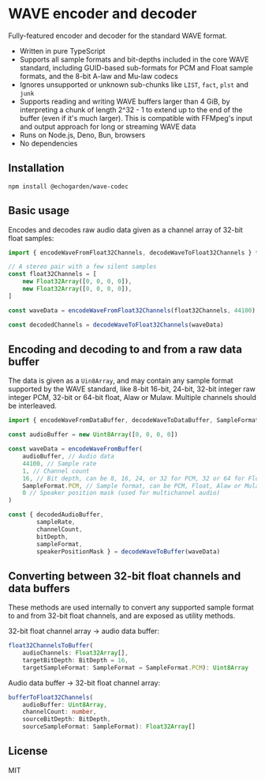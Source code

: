 # WAVE encoder and decoder

Fully-featured encoder and decoder for the standard WAVE format.
* Written in pure TypeScript
* Supports all sample formats and bit-depths included in the core WAVE standard, including GUID-based sub-formats for PCM and Float sample formats, and the 8-bit A-law and Mu-law codecs
* Ignores unsupported or unknown sub-chunks like `LIST`, `fact`, `plst` and `junk`
* Supports reading and writing WAVE buffers larger than 4 GiB, by interpreting a chunk of length 2^32 - 1 to extend up to the end of the buffer (even if it's much larger). This is compatible with FFMpeg's input and output approach for long or streaming WAVE data
* Runs on Node.js, Deno, Bun, browsers
* No dependencies

## Installation

```
npm install @echogarden/wave-codec
```

## Basic usage

Encodes and decodes raw audio data given as a channel array of 32-bit float samples:
```ts
import { encodeWaveFromFloat32Channels, decodeWaveToFloat32Channels } from '@echogarden/wave-codec'

// A stereo pair with a few silent samples
const float32Channels = [
	new Float32Array([0, 0, 0, 0]),
	new Float32Array([0, 0, 0, 0]),
]

const waveData = encodeWaveFromFloat32Channels(float32Channels, 44100)

const decodedChannels = decodeWaveToFloat32Channels(waveData)
```

## Encoding and decoding to and from a raw data buffer

The data is given as a `Uin8Array`, and may contain any sample format supported by the WAVE standard, like 8-bit 16-bit, 24-bit, 32-bit integer raw integer PCM, 32-bit or 64-bit float, Alaw or Mulaw. Multiple channels should be interleaved.
```ts
import { encodeWaveFromDataBuffer, decodeWaveToDataBuffer, SampleFormat } from '@echogarden/wave-codec'

const audioBuffer = new Uint8Array([0, 0, 0, 0])

const waveData = encodeWaveFromBuffer(
	audioBuffer, // Audio data
	44100, // Sample rate
	1, // Channel count
	16, // Bit depth, can be 8, 16, 24, or 32 for PCM, 32 or 64 for Float, 8 for Alaw and Mulaw
	SampleFormat.PCM, // Sample format, can be PCM, Float, Alaw or Mulaw
	0 // Speaker position mask (used for multichannel audio)
)

const {	decodedAudioBuffer,
		sampleRate,
		channelCount,
		bitDepth,
		sampleFormat,
		speakerPositionMask } = decodeWaveToBuffer(waveData)
```

## Converting between 32-bit float channels and data buffers

These methods are used internally to convert any supported sample format to and from 32-bit float channels, and are exposed as utility methods.

32-bit float channel array -> audio data buffer:
```ts
float32ChannelsToBuffer(
	audioChannels: Float32Array[],
	targetBitDepth: BitDepth = 16,
	targetSampleFormat: SampleFormat = SampleFormat.PCM): Uint8Array
```

Audio data buffer -> 32-bit float channel array:
```ts
bufferToFloat32Channels(
	audioBuffer: Uint8Array,
	channelCount: number,
	sourceBitDepth: BitDepth,
	sourceSampleFormat: SampleFormat): Float32Array[]
```

## License

MIT
